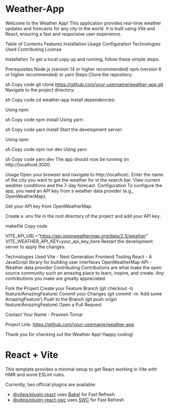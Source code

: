 # Weather-App

Welcome to the Weather App! This application provides real-time weather updates and forecasts for any city in the world. It is built using Vite and React, ensuring a fast and responsive user experience.

Table of Contents
Features
Installation
Usage
Configuration
Technologies Used
Contributing
License

Installation
To get a local copy up and running, follow these simple steps:

Prerequisites
Node.js (version 14 or higher recommended)
npm (version 6 or higher recommended) or yarn
Steps
Clone the repository:

sh
Copy code
git clone https://github.com/your-username/weather-app.git
Navigate to the project directory:

sh
Copy code
cd weather-app
Install dependencies:

Using npm:

sh
Copy code
npm install
Using yarn:

sh
Copy code
yarn install
Start the development server:

Using npm:

sh
Copy code
npm run dev
Using yarn:

sh
Copy code
yarn dev
The app should now be running on http://localhost:3000.

Usage
Open your browser and navigate to http://localhost:.
Enter the name of the city you want to get the weather for in the search bar.
View current weather conditions and the 7-day forecast.
Configuration
To configure the app, you need an API key from a weather data provider (e.g., OpenWeatherMap).

Get your API key from OpenWeatherMap.

Create a .env file in the root directory of the project and add your API key:

makefile
Copy code

VITE_API_URL="https://api.openweathermap.org/data/2.5/weather"
VITE_WEATHER_API_KEY=your_api_key_here
Restart the development server to apply the changes.

Technologies Used
Vite - Next Generation Frontend Tooling
React - A JavaScript library for building user interfaces
OpenWeatherMap API - Weather data provider
Contributing
Contributions are what make the open source community such an amazing place to learn, inspire, and create. Any contributions you make are greatly appreciated.

Fork the Project
Create your Feature Branch (git checkout -b feature/AmazingFeature)
Commit your Changes (git commit -m 'Add some AmazingFeature')
Push to the Branch (git push origin feature/AmazingFeature)
Open a Pull Request


Contact
Your Name - Praveen Tomar
 
Project Link: https://github.com/your-username/weather-app

Thank you for checking out the Weather App! Happy coding!
# React + Vite

This template provides a minimal setup to get React working in Vite with HMR and some ESLint rules.

Currently, two official plugins are available:

- [@vitejs/plugin-react](https://github.com/vitejs/vite-plugin-react/blob/main/packages/plugin-react/README.md) uses [Babel](https://babeljs.io/) for Fast Refresh
- [@vitejs/plugin-react-swc](https://github.com/vitejs/vite-plugin-react-swc) uses [SWC](https://swc.rs/) for Fast Refresh
